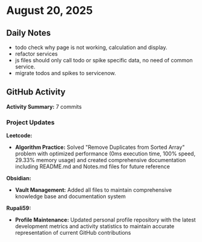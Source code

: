﻿# August 20, 2025

## Daily Notes

- todo check why page is not working, calculation and display.
- refactor services
- js files should only call todo or spike specific data, no need of common service.
- migrate todos and spikes to servicenow.


## GitHub Activity

**Activity Summary:** 7 commits

### Project Updates

**Leetcode:**
- **Algorithm Practice:** Solved "Remove Duplicates from Sorted Array" problem with optimized performance (0ms execution time, 100% speed, 29.33% memory usage) and created comprehensive documentation including README.md and Notes.md files for future reference

**Obsidian:**
- **Vault Management:** Added all files to maintain comprehensive knowledge base and documentation system

**Rupali59:**
- **Profile Maintenance:** Updated personal profile repository with the latest development metrics and activity statistics to maintain accurate representation of current GitHub contributions
